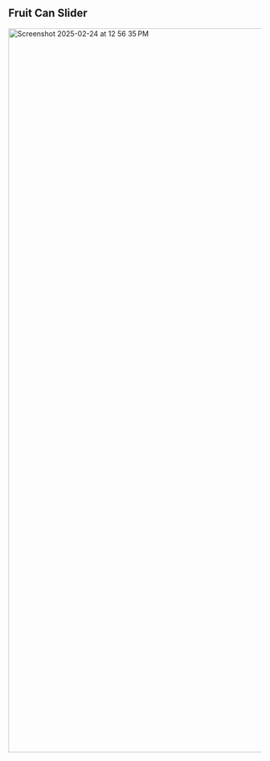 ## Fruit Can Slider
<img width="1440" alt="Screenshot 2025-02-24 at 12 56 35 PM" src="https://github.com/user-attachments/assets/c9e9c53b-0cd6-4227-a366-cad39ad79160" />
